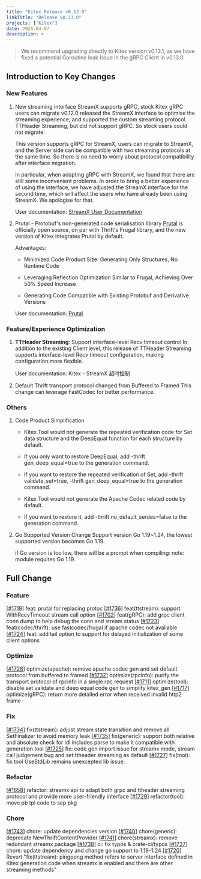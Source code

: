 ```yaml
---
title: "Kitex Release v0.13.0"
linkTitle: "Release v0.13.0"
projects: ["Kitex"]
date: 2025-04-07
description: >
---
```


> We recommend upgrading directly to Kitex version v0.13.1, as we have fixed a potential Goroutine leak issue in the gRPC Client in v0.13.0.

## **Introduction to Key Changes**

### **New Features**
1. New streaming interface StreamX supports gRPC, stock Kitex gRPC users can migrate
    v0.12.0 released the StreamX interface to optimise the streaming experience, and supported the custom streaming protocol TTHeader Streaming, but did not support gRPC. So stock users could not migrate.

    This version supports gRPC for StreamX, users can migrate to StreamX, and the Server side can be compatible with two streaming protocols at the same time. So there is no need to worry about protocol compatibility after interface migration.

    In particular, when adapting gRPC with StreamX, we found that there are still some inconvenient problems. In order to bring a better experience of using the interface, we have adjusted the StreamX interface for the second time, which will affect the users who have already been using StreamX. We apologise for that.

    User documentation: [StreamX User Documentation](/docs/kitex/tutorials/basic-feature/streamx)

2. Prutal - Protobuf's non-generated code serialisation library
    [Prutal](https://github.com/cloudwego/prutal) is officially open source, on par with Thrift's Frugal library, and the new version of Kitex integrates Prutal by default.

    Advantages:

    - Minimized Code Product Size: Generating Only Structures, No Runtime Code

    - Leveraging Reflection Optimization Similar to Frugal, Achieving Over 50% Speed Increase

    - Generating Code Compatible with Existing Protobuf and Derivative Versions

    User documentation: [Prutal](/docs/kitex/tutorials/code-gen/prutal)

### **Feature/Experience Optimization**
1. **TTHeader Streaming**: Support interface-level Recv timeout control
    In addition to the existing Client level, this release of TTHeader Streaming supports interface-level Recv timeout configuration, making configuration more flexible.

    User documentation: Kitex - StreamX 超时控制

2. Default Thrift transport protocol changed from Buffered to Framed
    This change can leverage FastCodec for better performance.

### **Others**
1. Code Product Simplification
    - Kitex Tool would not generate the repeated verification code for Set data structure and the DeepEqual function for each structure by default.

     - If you only want to restore DeepEqual, add -thrift gen_deep_equal=true to the generation command.

     - If you want to restore the repeated verification of Set, add -thrift validate_set=true, -thrift gen_deep_equal=true to the generation command.

    - Kitex Tool would not generate the Apache Codec related code by default.

     - If you want to restore it, add -thrift no_default_serdes=false to the generation command.

2. Go Supported Version Change
    Support version Go 1.19~1.24, the lowest supported version becomes Go 1.19.

    if Go version is too low, there will be a prompt when compiling: note: module requires Go 1.19.

## **Full Change**
### Feature
[[#1719](https://github.com/cloudwego/kitex/pull/1719)] feat: prutal for replacing protoc
[[#1736](https://github.com/cloudwego/kitex/pull/1736)] feat(ttstream): support WithRecvTimeout stream call option
[[#1702](https://github.com/cloudwego/kitex/pull/1702)] feat(gRPC): add grpc client conn dump to help debug the conn and stream status
[[#1723](https://github.com/cloudwego/kitex/pull/1723)] feat(codec/thrift): use fastcodec/frugal if apache codec not available
[[#1724](https://github.com/cloudwego/kitex/pull/1724)] feat: add tail option to support for delayed initialization of some client options

### Optimize
[[#1728](https://github.com/cloudwego/kitex/pull/1728)] optimize(apache): remove apache codec gen and set default protocol from buffered to framed
[[#1732](https://github.com/cloudwego/kitex/pull/1732)] optimize(rpcinfo): purify the transport protocol of rpcinfo in a single rpc request
[[#1711](https://github.com/cloudwego/kitex/pull/1711)] optimize(tool): disable set validate and deep equal code gen to simplify kitex_gen
[[#1717](https://github.com/cloudwego/kitex/pull/1717)] optimize(gRPC): return more detailed error when received invalid http2 frame

### Fix
[[#1734](https://github.com/cloudwego/kitex/pull/1734)] fix(ttstream): adjust stream state transition and remove all SetFinalizer to avoid memory leak
[[#1735](https://github.com/cloudwego/kitex/pull/1735)] fix(generic): support both relative and absolute check for idl includes parse to make it compatible with generation tool
[[#1725](https://github.com/cloudwego/kitex/pull/1725)] fix: code gen import issue for streamx mode, stream call judgement bug and set ttheader streaming as default
[[#1727](https://github.com/cloudwego/kitex/pull/1727)] fix(tool): fix tool UseStdLib remains unexcepted lib issue.

### Refactor
[[#1658](https://github.com/cloudwego/kitex/pull/1658)] refactor: streamx api to adapt both grpc and ttheader streaming protocol and provide more user-friendly interface
[[#1729](https://github.com/cloudwego/kitex/pull/1729)] refactor(tool): move pb tpl code to sep pkg

### Chore
[[#1743](https://github.com/cloudwego/kitex/pull/1743)] chore: update dependencies version
[[#1740](https://github.com/cloudwego/kitex/pull/1740)] chore(generic): deprecate NewThriftContentProvider
[[#1741](https://github.com/cloudwego/kitex/pull/1741)] chore(streamx): remove redundant streamx package
[[#1738](https://github.com/cloudwego/kitex/pull/1738)] ci: fix typos & crate-ci/typos
[[#1737](https://github.com/cloudwego/kitex/pull/1737)] chore: update dependency and change go support to 1.19-1.24
[[#1720](https://github.com/cloudwego/kitex/pull/1720)] Revert "fix(ttstream): pingpong method refers to server interface defined in Kitex generation code when streamx is enabled and there are other streaming methods"
